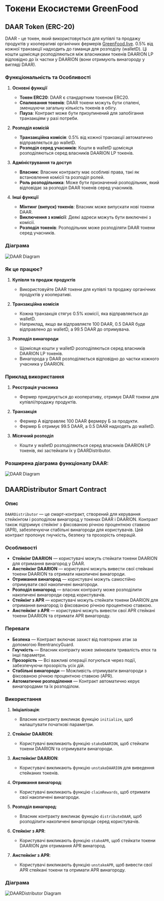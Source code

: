 
# Токени Екосистеми GreenFood

  

## DAAR Token (ERC-20)

DAAR - це токен, який використовується для купівлі та продажу продуктів у кооперативі органічних фермерів [GreenFood.live](https://greenfood.live). 0.5% від кожної транзакції надходить до гаманця для розподілу (walletD). Ці кошти щомісяця розподіляються між власниками токенів DAARION LP відповідно до їх частки у DAARION (вони отримують винагороду у вигляді DAAR). 

### Функціональність та Особливості  

1.  **Основні функції**
	-  **Токен ERC20**: DAAR є стандартним токеном ERC20.
	-  **Спалювання токенів**: DAAR токени можуть бути спалені, зменшуючи загальну кількість токенів в обігу.
	-  **Пауза**: Контракт може бути призупинений для запобігання транзакціям у разі потреби.

2.  **Розподіл комісій**
	-  **Транзакційна комісія**: 0.5% від кожної транзакції автоматично відправляється до walletD.
	-  **Розподіл серед учасників**: Кошти в walletD щомісяця розподіляються серед власників DAARION LP токенів.

3.  **Адміністрування та доступ**

	-  **Власник**: Власник контракту має особливі права, такі як встановлення комісії та розподіл ролей.
	-  **Роль розподільника**: Може бути призначений розподільник, який відповідає за розподіл DAAR токенів серед учасників.  

4.  **Інші функції**

	-  **Мінтинг (випуск) токенів**: Власник може випускати нові токени DAAR.
	-  **Виключення з комісії**: Деякі адреси можуть бути виключені з комісії.
	-  **Розподіл токенів**: Розподільник може розподіляти DAAR токени серед учасників.

### Діаграма

![DAAR Diagram](https://www.planttext.com/api/plantuml/svg/JO_12i8m38RlUOeSDz0Ny20RzYw8Fa2ecHIxjBGPmxUtbY8z1FuaNv8_KrPAkgqUpJpVBa4qaLKe4H8-CgSchxiK3R70phf8edK0uCVWyLmpFE4zaUIbb3IyMV8mGcqKe88T8An8QzX4_yXEthEQdbgOCNAoB4el1gW-kdk6emyVjCtuq5OSq8bJHxxo8qmip_Ba5m00)

### Як це працює?

  

1.  **Купівля та продаж продуктів**

	- Використовуйте DAAR токени для купівлі та продажу органічних продуктів у кооперативі.  

2.  **Транзакційна комісія**

	- Кожна транзакція стягує 0.5% комісії, яка відправляється до walletD.
	- Наприклад, якщо ви відправляєте 100 DAAR, 0.5 DAAR буде відправлено до walletD, а 99.5 DAAR до отримувача.

3.  **Розподіл винагороди**

	- Щомісяця кошти у walletD розподіляються серед власників DAARION LP токенів.
	- Винагорода у DAAR розподіляється відповідно до частки кожного учасника у DAARION.

  

### Приклад використання

1.  **Реєстрація учасника**

	- Фермер приєднується до кооперативу, отримує DAAR токени для купівлі/продажу продуктів.  

2.  **Транзакція**

	- Фермер А відправляє 100 DAAR фермеру Б за продукти.
	- Фермер Б отримує 99.5 DAAR, а 0.5 DAAR надходять до walletD.

3.  **Місячний розподіл**

	- Кошти у walletD розподіляються серед власників DAARION LP токенів, які застейкали їх у DAARDistributor.
  

### Розширена діаграма функціоналу DAAR:

![DAAR Diagram](https://www.planttext.com/api/plantuml/svg/XLJ1JkCm4BtxAqQSmYfquOgK5MK34XAeKYXdP999OwrZHnv7xFuzOzT9IWjQ7sBBy-RDi-SvD-IbysElXP2rjmvU25rQRjxDl2uLUQVUHbuBCN2AgjKWZOUpShskpa0Ib48K1MoTDDIYWqUxKpKKXH214Yv-GNaDFaMprja-1szpaBqTZJyNKdjGBIYw-rlhiS7cdY7tY1cXQT2T0wiu3Jfa7Ge30V0eKvtdSG1qgzUvtfuaXnc_54PD-2dvjzJrgAL7Q17N4GL5WiEF_HduLfGrh01-mjKbZsyO9W77D1SBzx7mBtM_IwtHb_cITdBW_vttinG-jsbYnvvK4CPzYlrEV3rlPeVjcGf5jBT_q11FG0CNQ1Ks89l68L6al1sTEQ5yuytic2uYztGnS_OPGZ1M93dmNifgPbG0BIQWII_DVbfYAurcvpkcd41f9rvaWdUIAginAn-UjzN3xSjsKxrMcyUx77hQhP8LOq8Osje1MfQ5ikwMKdFyi4DBR-PUVc76AIiq9ywJESCmbg_5gLtdmRR9Pnh3imWXaCkzy2kTM6Q6a-mdHRtqTHUQvvpyHtjBtF0t_10-0000)


## DAARDistributor Smart Contract

  

### Опис

  

`DAARDistributor` — це смарт-контракт, створений для керування стейкінгом і розподілом винагород у токенах DAAR і DAARION. Контракт також підтримує стейкінг з фіксованою річною процентною ставкою (APR), забезпечуючи стабільні винагороди для користувачів. Цей контракт пропонує гнучкість, безпеку та прозорість операцій.

  

### Особливості

-  **Стейкінг DAARION** — користувачі можуть стейкати токени DAARION для отримання винагород у DAAR.
-  **Анстейкінг DAARION** — користувачі можуть вивести свої стейкані токени DAARION та отримати накопичені винагороди.
-  **Отримання винагород** — користувачі можуть самостійно отримувати свої накопичені винагороди.
-  **Розподіл винагород** — власник контракту може розподілити накопичені винагороди серед користувачів.
-  **Стейкінг з APR** — користувачі можуть стейкати токени DAARION для отримання винагород із фіксованою річною процентною ставкою.
-  **Анстейкінг з APR** — користувачі можуть вивести свої APR стейкані токени DAARION та отримати APR винагороду.

  

### Переваги

  

-  **Безпека** — Контракт включає захист від повторних атак за допомогою ReentrancyGuard.
-  **Гнучкість** — Власник контракту може змінювати тривалість епох та інші параметри.
-  **Прозорість** — Всі важливі операції логуються через події, забезпечуючи прозорість усіх дій.
-  **Стабільні винагороди** — Можливість отримувати винагороди з фіксованою річною процентною ставкою (APR).
-  **Автоматичне розподілення** — Контракт автоматично керує винагородами та їх розподілом.

  

### Використання


1.  **Ініціалізація**:
	- Власник контракту викликає функцію `initialize`, щоб налаштувати початкові параметри.

2.  **Стейкінг DAARION**:
	- Користувачі викликають функцію `stakeDAARION`, щоб стейкати токени DAARION та отримувати винагороди.

3.  **Анстейкінг DAARION**:
	- Користувачі викликають функцію `unstakeDAARION` для виведення стейканих токенів.

4.  **Отримання винагород**:
	- Користувачі викликають функцію `claimRewards`, щоб отримати свої накопичені винагороди.

5.  **Розподіл винагород**:
	- Власник контракту викликає функцію `distributeDAAR`, щоб розподілити накопичені винагороди серед користувачів.

6.  **Стейкінг з APR**:
	- Користувачі викликають функцію `stakeAPR`, щоб стейкати токени DAARION для отримання APR винагород.

7.  **Анстейкінг з APR**:
	- Користувачі викликають функцію `unstakeAPR`, щоб вивести свої APR стейкані токени та отримати APR винагороду.

### Діаграма

![DAARDistributor Diagram](https://www.planttext.com/api/plantuml/svg/jLJRQjmm47tNLmnvSi3j1onioH8d40X9SReVCB6cQr5RDjAOXNvzTBEzQsz2GycBaJKpvo8V-SOo6XxQHWYik3EmjsJIylceftMXB1lrEhYr4BqRKPNgKJDS5RjTUGLeeH1YkuK7hLXXe_uIRBT210puzWEA3QYfbFcX7FppuVaf1-gxgduaVU0wXoCs3N5vBOeqDqDQu9gWwZGR9olmlH33dH-7EBzYjSHtCtnsGZKpx7k9J546DA4OmHd_q2Wp8FlZ6O5zCTKoRBj1yumu1CH0d8sxiNK3JhoslydScwxDMdluRabBCZcWb8QipRXMzjgzBZ2ZchWBg6KY0KD7DD86nNjjFz8yw4-hti0jDjNGUARU2LNwC36E7R-IetSQbiRFJIyqZ0uk-QowqUTjWwg5Cj8iNLQ-c6hP5xhpGgQB4Szy5JyvrNtv4seIYICrO6iqDFMSK9vz-dXAyJ9u6PUPvbplVfONC-ts5ydut-IMuSi5mi1m5jKBCb9Crq9E3yZFhNAsq9Z-9JcSYer3xtdxft1wxbYBQJmJ5PEt2kNOurfYHnQmpCVUu1KjIUWqoC4WAxVmLo8qk4uXRfnKz_z-0m00)

    